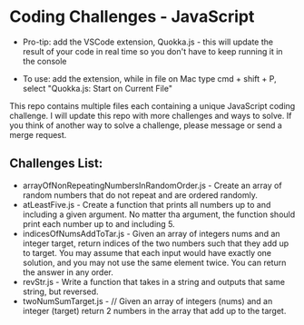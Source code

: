 # Coding Challenges - JavaScript

* Pro-tip: add the VSCode extension, Quokka.js - this will update the result of your code in real time so you don't have to keep running it in the console
- To use: add the extension, while in file on Mac type cmd + shift + P, select "Quokka.js: Start on Current File"

This repo contains multiple files each containing a unique JavaScript coding challenge. I will update this repo with more challenges and ways to solve. If you think of another way to solve a challenge, please message or send a merge request.

## Challenges List:
- arrayOfNonRepeatingNumbersInRandomOrder.js - Create an array of random numbers that do not repeat and are ordered randomly.
- atLeastFive.js - Create a function that prints all numbers up to and including a given argument. No matter tha argument, the function should print each number up to and including 5.
- indicesOfNumsAddToTar.js - Given an array of integers nums and an integer target, return indices of the two numbers such that they add up to target. You may assume that each input would have exactly one solution, and you may not use the same element twice. You can return the answer in any order.
- revStr.js - Write a function that takes in a string and outputs that same string, but reversed.
- twoNumSumTarget.js - // Given an array of integers (nums) and an integer (target) return 2 numbers in the array that add up to the target.


